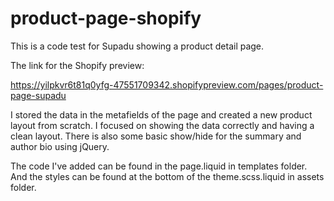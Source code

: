 # product-page-shopify

This is a code test for Supadu showing a product detail page.

The link for the Shopify preview: 

https://yilpkvr6t81q0yfg-47551709342.shopifypreview.com/pages/product-page-supadu

I stored the data in the metafields of the page and created a new product layout from scratch. I focused on showing the data correctly and having a clean layout. There is also some basic show/hide for the summary and author bio using jQuery.

The code I've added can be found in the page.liquid in templates folder. And the styles can be found at the bottom of the theme.scss.liquid in assets folder.

